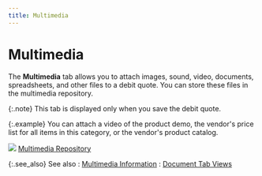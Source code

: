 ```yaml
---
title: Multimedia
---
```


# Multimedia


The **Multimedia** tab allows you  to attach images, sound, video, documents, spreadsheets, and other files  to a debit quote. You can store these files in the multimedia repository.


{:.note}
This tab is displayed only when you save the  debit quote.


{:.example}
You can attach a video of the product demo,  the vendor's price list for all items in this category, or the vendor's  product catalog.


![]({{site.pp_baseurl}}/img/lens.gif) [Multimedia  Repository]({{site.sc_chm}}/options/miscellaneous-set-up/multimedia/multimedia_repository.html)


{:.see_also}
See also
: [Multimedia  Information]({{site.pp_baseurl}}/return-proc/doc-prof/contents/tabs/multimedia-information/multimedia_information_doc_tab_views_pur_return_doc_contents.html)
: [Document  Tab Views]({{site.pp_baseurl}}/misc/document_tab_views_dq_step_by_step.html)
